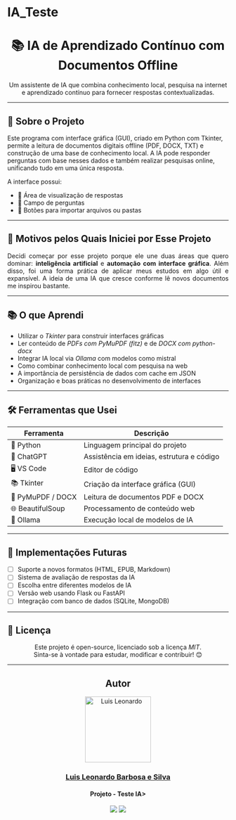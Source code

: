 # IA_Teste
<div align="center">

# 📚 IA de Aprendizado Contínuo com Documentos Offline  
Um assistente de IA que combina conhecimento local, pesquisa na internet e aprendizado contínuo para fornecer respostas contextualizadas.

</div>

<hr>

## 🧠 Sobre o Projeto

Este programa com interface gráfica (GUI), criado em Python com Tkinter, permite a leitura de documentos digitais offline (PDF, DOCX, TXT) e construção de uma base de conhecimento local. A IA pode responder perguntas com base nesses dados e também realizar pesquisas online, unificando tudo em uma única resposta.

A interface possui:
- 📄 Área de visualização de respostas
- 💬 Campo de perguntas
- 📂 Botões para importar arquivos ou pastas

---

## 🎯 Motivos pelos Quais Iniciei por Esse Projeto

<div align="justify">

Decidi começar por esse projeto porque ele une duas áreas que quero dominar: <strong>inteligência artificial</strong> e <strong>automação com interface gráfica</strong>. Além disso, foi uma forma prática de aplicar meus estudos em algo útil e expansível. A ideia de uma IA que cresce conforme lê novos documentos me inspirou bastante.

</div>

---

## 📚 O que Aprendi

- Utilizar o *Tkinter* para construir interfaces gráficas
- Ler conteúdo de *PDFs com PyMuPDF (fitz)* e de *DOCX com python-docx*
- Integrar IA local via *Ollama* com modelos como mistral
- Como combinar conhecimento local com pesquisa na web
- A importância de persistência de dados com cache em JSON
- Organização e boas práticas no desenvolvimento de interfaces

---

## 🛠️ Ferramentas que Usei

<div align="center">

| Ferramenta         | Descrição                                  |
|--------------------|----------------------------------------------|
| 🐍 Python          | Linguagem principal do projeto               |
| 🧠 ChatGPT         | Assistência em ideias, estrutura e código    |
| 🖥️ VS Code        | Editor de código                             |
| 📚 Tkinter         | Criação da interface gráfica (GUI)           |
| 📄 PyMuPDF / DOCX  | Leitura de documentos PDF e DOCX             |
| 🌐 BeautifulSoup   | Processamento de conteúdo web                |
| 🧩 Ollama          | Execução local de modelos de IA              |

</div>

---

## 🚀 Implementações Futuras

- [ ] Suporte a novos formatos (HTML, EPUB, Markdown)
- [ ] Sistema de avaliação de respostas da IA
- [ ] Escolha entre diferentes modelos de IA
- [ ] Versão web usando Flask ou FastAPI
- [ ] Integração com banco de dados (SQLite, MongoDB)

---

## 📄 Licença

<div align="center">

Este projeto é open-source, licenciado sob a licença *MIT*.  
Sinta-se à vontade para estudar, modificar e contribuir! 😊

</div>

---

<div align="center">

##  Autor


<td>
  <div align= "center">
    <img alt="Luis Leonardo" height="150" src="https://avatars.githubusercontent.com/u/92697749?v=4"> 
  </div>
  <h3 align="center"><a href="https://github.com/LuisLeonardobs">Luis Leonardo Barbosa e Silva</a></h3>
  <h4 align="center">Projeto - Teste IA></h4>
  <div align="center">
    <a href = "mailto:luisleonardobs@outlook.com" target="_blank"><img src="https://img.shields.io/badge/Gmail-D14836?style=for-the-badge&logo=gmail&logoColor=white"></a>
     <a href="https://www.linkedin.com/in/luis-leonardo-barbosa-e-silva-7099ab203/" target="_blank"><img src="https://media.licdn.com/dms/image/v2/D4E03AQF7ifNhsqwXuw/profile-displayphoto-shrink_200_200/B4EZXTHLsGGYAY-/0/1743003631354?e=1750291200&v=beta&t=31LBcGUx8J9LlxbY9aSohPBcnjFq65cjolnkeQUaXws"></a>
  </div>
  </div>
</td>

</div>
